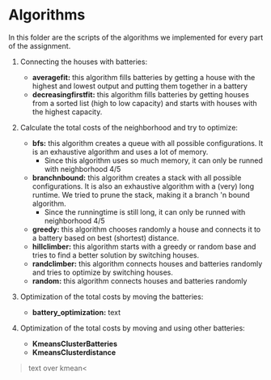 # Algorithms

In this folder are the scripts of the algorithms we implemented for every part of the assignment.

1. Connecting the houses with batteries:
    * **averagefit:** this algorithm fills batteries by getting a house with the highest and lowest output and putting them together in a battery
    * **decreasingfirstfit:** this algorithm fills batteries by getting houses from a sorted list (high to low capacity) and starts with houses with the highest capacity.


2. Calculate the total costs of the neighborhood and try to optimize:
    * **bfs:** this algorithm creates a queue with all possible configurations. It is an exhaustive algorithm and uses a lot of memory.
        * Since this algorithm uses so much memory, it can only be runned with neighborhood 4/5
    * **branchnbound:** this algorithm creates a stack with all possible configurations. It is also an exhaustive algorithm with a (very) long runtime. We tried to prune the stack, making it a branch 'n bound algorithm.
        * Since the runningtime is still long, it can only be runned with neighborhood 4/5
    * **greedy:** this algorithm chooses randomly a house and connects it to a battery based on best (shortest) distance.
    * **hillclimber:** this algorithm starts with a greedy or random base and tries to find a better solution by  switching houses.
    * **randclimber:** this algorithm connects houses and batteries randomly and tries to optimize by switching houses.
    * **random:** this algorithm connects houses and batteries randomly


3. Optimization of the total costs by moving the batteries:
    * **battery_optimization:** text


4. Optimization of the total costs by moving and using other batteries:
    * **KmeansClusterBatteries**
    * **KmeansClusterdistance**
>text over kmean<
